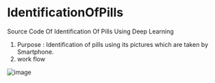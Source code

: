 # IdentificationOfPills
Source Code Of Identification Of Pills Using Deep Learning 

1. Purpose : Identification of pills using its pictures which are taken by Smartphone.
2. work flow

![image](https://user-images.githubusercontent.com/45959329/85300412-7b730c00-b4e1-11ea-93d1-157d8c103d72.png)

